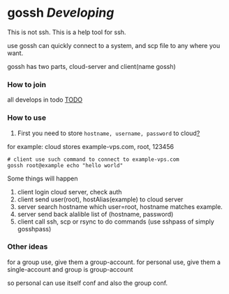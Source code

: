 gossh *Developing*
=====

This is not ssh. This is a help tool for ssh.

use gossh can quickly connect to a system, and scp file to any where you want.

gossh has two parts, cloud-server and client(name gossh)

### How to join
all develops in todo [TODO](todo.md)

### How to use
1. First you need to store `hostname, username, password` to cloud[?](cloud.md)

for example: cloud stores example-vps.com, root, 123456

	# client use such command to connect to example-vps.com
	gossh root@example echo "hello world"

Some things will happen

1. client login cloud server, check auth
2. client send user(root), hostAlias(example) to cloud server
3. server search hostname which user=root, hostname matches example.
4. server send back alalible list of (hostname, password)
5. client call ssh, scp or rsync to do commands (use sshpass of simply gosshpass)

### Other ideas
for a group use, give them a group-account.
for personal use, give them a single-account and group is group-account

so personal can use itself conf and also the group conf.

